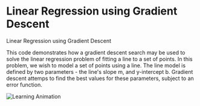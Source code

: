 # Linear Regression using Gradient Descent
Linear Regression using Gradient Descent

This code demonstrates how a gradient descent search may be used to solve the linear regression problem of fitting a line to a set of points. In this problem, we wish to model a set of points using a line. The line model is defined by two parameters - the line's slope m, and y-intercept b. Gradient descent attemps to find the best values for these parameters, subject to an error function.

![Learning Animation](https://github.com/Shantam2/LinRegGradDesc/blob/master/eg.gif "Optional title")

